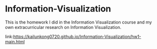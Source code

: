 # Information-Visualization
This is the homework I did in the Information Visualization course and my own extracurricular research on Information Visualization.

link:https://kailunkong0720.github.io/Information-Visualization/hw1-main.html
